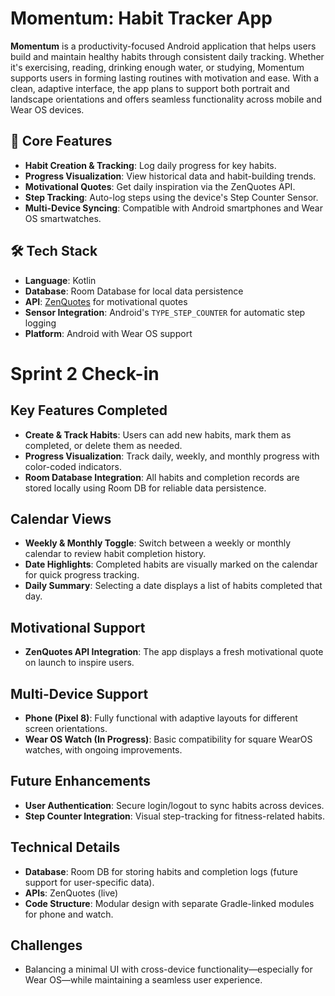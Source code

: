 # Momentum: Habit Tracker App

**Momentum** is a productivity-focused Android application that helps users build and maintain healthy habits through consistent daily tracking. Whether it's exercising, reading, drinking enough water, or studying, Momentum supports users in forming lasting routines with motivation and ease. With a clean, adaptive interface, the app plans to support both portrait and landscape orientations and offers seamless functionality across mobile and Wear OS devices.


## 📱 Core Features

- **Habit Creation & Tracking**: Log daily progress for key habits.
- **Progress Visualization**: View historical data and habit-building trends.
- **Motivational Quotes**: Get daily inspiration via the ZenQuotes API.
- **Step Tracking**: Auto-log steps using the device's Step Counter Sensor.
- **Multi-Device Syncing**: Compatible with Android smartphones and Wear OS smartwatches.

## 🛠️ Tech Stack

- **Language**: Kotlin
- **Database**: Room Database for local data persistence
- **API**: [ZenQuotes](https://zenquotes.io/) for motivational quotes
- **Sensor Integration**: Android's `TYPE_STEP_COUNTER` for automatic step logging
- **Platform**: Android with Wear OS support

# Sprint 2 Check-in

## Key Features Completed 

- **Create & Track Habits**: Users can add new habits, mark them as completed, or delete them as needed.
- **Progress Visualization**: Track daily, weekly, and monthly progress with color-coded indicators.
- **Room Database Integration**: All habits and completion records are stored locally using Room DB for reliable data persistence.

## Calendar Views

- **Weekly & Monthly Toggle**: Switch between a weekly or monthly calendar to review habit completion history.
- **Date Highlights**: Completed habits are visually marked on the calendar for quick progress tracking.
- **Daily Summary**: Selecting a date displays a list of habits completed that day.

## Motivational Support

- **ZenQuotes API Integration**: The app displays a fresh motivational quote on launch to inspire users.

## Multi-Device Support

- **Phone (Pixel 8)**: Fully functional with adaptive layouts for different screen orientations.
- **Wear OS Watch (In Progress)**: Basic compatibility for square WearOS watches, with ongoing improvements.

## Future Enhancements

- **User Authentication**: Secure login/logout to sync habits across devices.
- **Step Counter Integration**: Visual step-tracking for fitness-related habits.

## Technical Details

- **Database**: Room DB for storing habits and completion logs (future support for user-specific data).
- **APIs**: ZenQuotes (live)
- **Code Structure**: Modular design with separate Gradle-linked modules for phone and watch.

## Challenges
- Balancing a minimal UI with cross-device functionality—especially for Wear OS—while maintaining a seamless user experience.
